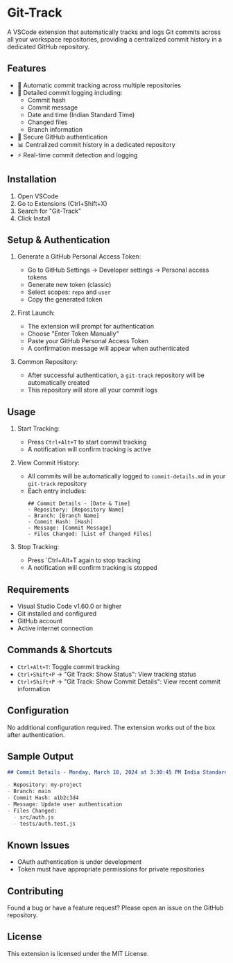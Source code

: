 # Git-Track

A VSCode extension that automatically tracks and logs Git commits across all your workspace repositories, providing a centralized commit history in a dedicated GitHub repository.

## Features

- 🔄 Automatic commit tracking across multiple repositories
- 📝 Detailed commit logging including:
  - Commit hash
  - Commit message
  - Date and time (Indian Standard Time)
  - Changed files
  - Branch information
- 🔐 Secure GitHub authentication
- 📊 Centralized commit history in a dedicated repository
- ⚡ Real-time commit detection and logging

## Installation

1. Open VSCode
2. Go to Extensions (Ctrl+Shift+X)
3. Search for "Git-Track"
4. Click Install

## Setup & Authentication

1. Generate a GitHub Personal Access Token:

   - Go to GitHub Settings → Developer settings → Personal access tokens
   - Generate new token (classic)
   - Select scopes: `repo` and `user`
   - Copy the generated token

2. First Launch:

   - The extension will prompt for authentication
   - Choose "Enter Token Manually"
   - Paste your GitHub Personal Access Token
   - A confirmation message will appear when authenticated

3. Common Repository:
   - After successful authentication, a `git-track` repository will be automatically created
   - This repository will store all your commit logs

## Usage

1. Start Tracking:

   - Press `Ctrl+Alt+T` to start commit tracking
   - A notification will confirm tracking is active

2. View Commit History:

   - All commits will be automatically logged to `commit-details.md` in your `git-track` repository
   - Each entry includes:
     ```
     ## Commit Details - [Date & Time]
     - Repository: [Repository Name]
     - Branch: [Branch Name]
     - Commit Hash: [Hash]
     - Message: [Commit Message]
     - Files Changed: [List of Changed Files]
     ```

3. Stop Tracking:
   - Press `Ctrl+Alt+T again to stop tracking
   - A notification will confirm tracking is stopped

## Requirements

- Visual Studio Code v1.60.0 or higher
- Git installed and configured
- GitHub account
- Active internet connection

## Commands & Shortcuts

- `Ctrl+Alt+T`: Toggle commit tracking
- `Ctrl+Shift+P` → "Git Track: Show Status": View tracking status
- `Ctrl+Shift+P` → "Git Track: Show Commit Details": View recent commit information

## Configuration

No additional configuration required. The extension works out of the box after authentication.

## Sample Output

```markdown
## Commit Details - Monday, March 18, 2024 at 3:30:45 PM India Standard Time

- Repository: my-project
- Branch: main
- Commit Hash: a1b2c3d4
- Message: Update user authentication
- Files Changed:
  - src/auth.js
  - tests/auth.test.js
```

## Known Issues

- OAuth authentication is under development
- Token must have appropriate permissions for private repositories

## Contributing

Found a bug or have a feature request? Please open an issue on the GitHub repository.

## License

This extension is licensed under the MIT License.
